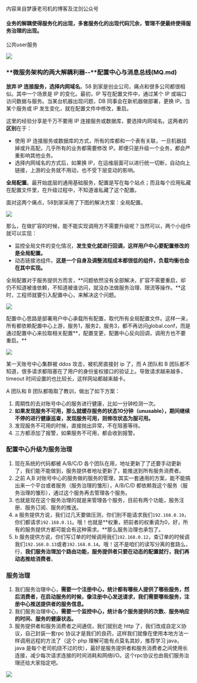 内容来自梦康老司机的博客及沈剑公众号

#### 业务的解耦使得服务化的出现，多套服务化的出现代码冗余，管理不便最终使得服务治理的出现。



公共user服务

![](https://s9.rr.itc.cn/r/wapChange/20176_8_19/a50onm1669568407619.jpg)



### **微服务架构的两大解耦利器--**配置中心与消息总线(MQ.md)

**放弃 IP 连接服务，选择内网域名**。58 到家是创业公司，痛点和很多公司都很相似。其中一个场景是 IP 的变化。最初，IP 写在配置文件中，通过某个 IP 或端口访问数据与服务。当某台机器出现问题，DB 同事会在新机器做部署，更换 IP。当某个服务或 IP 发生变化，就在配置文件中修改，重启。

这里的经验分享是千万不要用 IP 连接服务或数据库，要选择内网域名。这两者的**区别**在于：

- 使用 IP 连接服务或数据库的方式，所有的库都和一个表有关联，一旦机器挂掉或升高配，几乎所有的业务都需要修改 IP。即便只是升级一个业务，都会严重影响其他业务。
- 选择内网域名的方式后，如果换 IP，在运维层面可以进行统一切断，自动向上链接，上游的业务就不用动，也不受下层变动的影响。



**全局配置**。最开始底层的通用基础服务，配置是写在每个站点；而且每个应用私藏在配置文件里，在升级过程中，不知道谁私藏了这个配置。

面对这两个痛点，58到家采用了下图的解决方案：全局配置。

![](https://s9.rr.itc.cn/r/wapChange/20176_8_19/a3vl6o1669615003619.jpg)

那么，在做扩容的时候，能不能实现调用方不需要升级呢？当然可以，两个小组件就可以实现：

- 监控全局文件的变化情况，**发生变化就进行回调，这样用户中心要配置修改的是全局配置。**
- 动态链接池组件。**这是一个自身及调整流程成本都很低的组件，负载均衡也会在其中实现。**

全局配置对于服务提供方而言，**问题依然没有全部解决，扩容不需要重启，却仍不知道被谁依赖，不知道被谁访问，就没办法做服务治理、限流等操作。**这时，工程师就要引入配置中心，来解决这个问题。



![](https://s9.rr.itc.cn/r/wapChange/20176_8_19/a3ma9v1669646166619.jpg)

配置中心思路是部署用户中心承载所有配置，取代所有全局配置文件。这样一来，所有都依赖配置中心上游，服务1，服务2，服务3，都不再访问global.conf，而是通过配置中心来拉取相关配置**，配置变更，配置中心反向回调，调用方也不要重启。**

![](https://s9.rr.itc.cn/r/wapChange/20176_8_19/a6z3wi1669658672619.jpg)





某一天账号中心集群被 ddos 攻击，被机房直接封 ip 了，而 A 团队和 B 团队都不知道，很多请求都阻塞在了用户的身份鉴权接口的验证上。导致请求越来越多，timeout 时间设置的也比较长，这样网站都越来越卡。

A 团队和 B 团队都吸取了教训，做出了如下方案：

1. 周期性的去对账号中心的服务进行健康，比如一分钟检测一次。
2. **如果发现服务不可用，那么就缓存服务的状态10分钟（unusable），期间继续不停的进行健康巡查，发现服务可用，则修改状态为服可用。**
3. 发现服务不可用的时候，直接抛出异常，不在阻塞等待。
4. 三方都添加了报警，如果服务不可用，都会收到报警。



### 配置中心升级为服务治理

1. 现在系统的代码都被 A/B/C/D 各个团队在用，地址更新了了还要手动更新了，我们能不能做到，服务提供者地址更新了，能推送到所有服务消费者。
2. 之前 A,B 对账号中心的服务做的服务的管理，其实一套通用的方案，能不能搞出来一个平台或者服务（服务治理的雏形），A/B/C/D 都依赖我这个服务（服务治理的雏形），通过这个服务再去管理各个服务。
3. 也就是现在这个服务治理的就是来管理各个服务，目前有两个功能，服务注册、服务订阅、服务的推送。
4. a 服务提供方说，我们过几天要做压测，你们别不能请求我们`192.168.0.10`，你们都请求`192.168.0.11`。哦！也就是**权重，把前者的权重调为0，好，所有的服务提供方都可能会有这种需求。**那么服务治理也承包了。
5. b 服务提供方说，你们写订单的时候调用我们`192.168.0.12`，查订单的时候调我们`192.168.0.13`或者`192.168.0.14`。哦！这不是咱们的读写分离的套路么，行，**我们服务治理加个路由功能，服务提供者只要在动态的配置就行，我们再动态推给消费者**。

### 服务治理

1. 我们服务治理中心，**需要一个注册中心，统计都有哪些人提供了哪些服务，然后消费者，在启动服务的时候，像注册中心发送请求，我们需要哪些服务，注册中心推送提供者的服务信息。**
2. 我们服务治理中心，**需要一个监控中心，统计各个服务提供的次数、服务响应的时间、服务的健康状态。**
3. 服务提供者和服务消费者之间通信，我们就别走 http 了，我们改成自定义协议，自己封装一套rpc 协议才是我们的良药，这样我们就像在使用本地方法一样调用远程的方法了（这个 php 理解可能有点莫名其妙，推荐学习 java，java 是每个老司机绕不过的坎），最好是服务提供者和服务消费者之间使用长连接，减少每次请求连接的时间消耗和网络I/O。这个rpc协议也由我们服务治理还给大家指定吧。

![](https://segmentfault.com/img/bVQ3Wx?w=938&h=470)